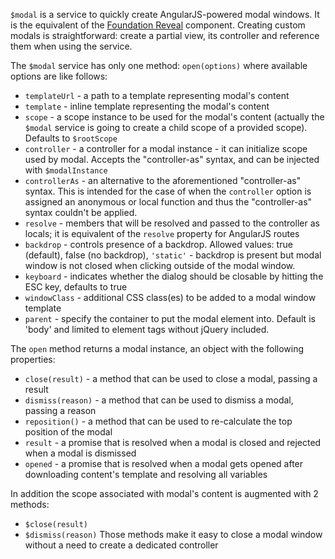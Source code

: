 `$modal` is a service to quickly create AngularJS-powered modal windows. It is the equivalent of the [Foundation Reveal](http://foundation.zurb.com/docs/components/reveal.html) component.
Creating custom modals is straightforward: create a partial view, its controller and reference them when using the service.

The `$modal` service has only one method: `open(options)` where available options are like follows:

* `templateUrl` - a path to a template representing modal's content
* `template` - inline template representing the modal's content
* `scope` - a scope instance to be used for the modal's content (actually the `$modal` service is going to create a child scope of a provided scope). Defaults to `$rootScope`
* `controller` - a controller for a modal instance - it can initialize scope used by modal. Accepts the "controller-as" syntax, and can be injected with `$modalInstance`
* `controllerAs` - an alternative to the aforementioned "controller-as" syntax. This is intended for the case of when the `controller` option is assigned an anonymous or local function and thus the "controller-as" syntax couldn't be applied.
* `resolve` - members that will be resolved and passed to the controller as locals; it is equivalent of the `resolve` property for AngularJS routes
* `backdrop` - controls presence of a backdrop. Allowed values: true (default), false (no backdrop), `'static'` - backdrop is present but modal window is not closed when clicking outside of the modal window.
* `keyboard` - indicates whether the dialog should be closable by hitting the ESC key, defaults to true
* `windowClass` - additional CSS class(es) to be added to a modal window template
* `parent` - specify the container to put the modal element into. Default is 'body' and limited to element tags without jQuery included.

The `open` method returns a modal instance, an object with the following properties:

* `close(result)` - a method that can be used to close a modal, passing a result
* `dismiss(reason)` - a method that can be used to dismiss a modal, passing a reason
* `reposition()` - a method that can be used to re-calculate the top position of the modal
* `result` - a promise that is resolved when a modal is closed and rejected when a modal is dismissed
* `opened` - a promise that is resolved when a modal gets opened after downloading content's template and resolving all variables

In addition the scope associated with modal's content is augmented with 2 methods:
* `$close(result)`
* `$dismiss(reason)`
Those methods make it easy to close a modal window without a need to create a dedicated controller
